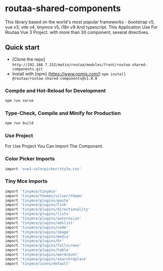 # routaa-shared-components

This library based on the world's most popular frameworks - bootstrap v5, vue v3, vite v4, tinymce v5, i18n v9 And typescript.
This Application Use For Routaa Vue 3 Project.
with more than 30 component, several directives.

## Quick start

- [Clone the repo] `http://192.168.7.152/matin/routaa/modules/front/routaa-shared-components.git`
- Install with [npm] (https://www.npmjs.com/) `npm install @routaa/routaa-shared-components@v1.0.0`

### Compile and Hot-Reload for Development

```sh
npm run serve
```

### Type-Check, Compile and Minify for Production

```sh
npm run build
```

### Use Project

For Use Project You Can Import The Component.

### Color Picker Imports

```sh
import 'vue3-colorpicker/style.css'
```
### Tiny Mce Imports

```sh
import 'tinymce/tinymce'
import 'tinymce/themes/silver/theme'
import 'tinymce/plugins/paste'
import 'tinymce/plugins/link'
import 'tinymce/plugins/directionality'
import 'tinymce/plugins/lists'
import 'tinymce/plugins/autoresize'
import 'tinymce/plugins/advlist'
import 'tinymce/plugins/code'
import 'tinymce/plugins/image'
import 'tinymce/plugins/media'
import 'tinymce/plugins/hr'
import 'tinymce/plugins/fullscreen'
import 'tinymce/plugins/table'
import 'tinymce/plugins/wordcount'
import 'tinymce/plugins/searchreplace'
import 'tinymce/icons/default'
```


